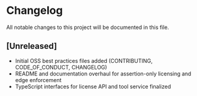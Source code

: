 # Changelog

All notable changes to this project will be documented in this file.

## [Unreleased]

- Initial OSS best practices files added (CONTRIBUTING, CODE_OF_CONDUCT, CHANGELOG)
- README and documentation overhaul for assertion-only licensing and edge enforcement
- TypeScript interfaces for license API and tool service finalized
